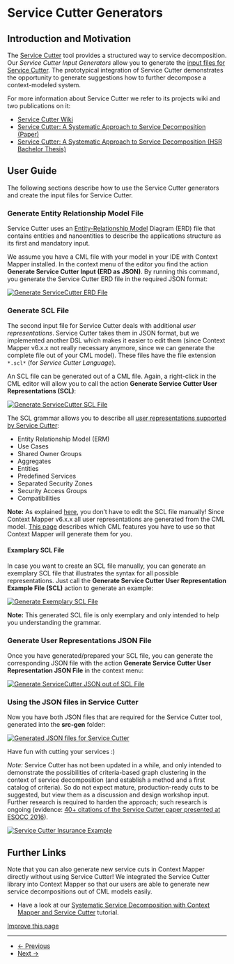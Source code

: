 
# Service Cutter Generators

## Introduction and Motivation

The [Service Cutter](http://servicecutter.github.io/) tool provides a structured way to service decomposition. Our *Service Cutter Input Generators* allow you to generate the [input files for Service Cutter](https://github.com/ServiceCutter/ServiceCutter/wiki/User-Representations). The prototypical integration of Service Cutter demonstrates the opportunity to generate suggestions how to further decompose a context-modeled system.

For more information about Service Cutter we refer to its projects wiki and two publications on it:

* [Service Cutter Wiki](https://github.com/ServiceCutter/ServiceCutter/wiki)
* [Service Cutter: A Systematic Approach to Service Decomposition (Paper)](https://link.springer.com/chapter/10.1007/978-3-319-44482-6_12)
* [Service Cutter: A Systematic Approach to Service Decomposition (HSR Bachelor Thesis)](https://eprints.ost.ch/476/)

## User Guide

The following sections describe how to use the Service Cutter generators and create the input files for Service Cutter.

### Generate Entity Relationship Model File

Service Cutter uses an [Entity-Relationship Model](https://github.com/ServiceCutter/ServiceCutter/wiki/ERM) Diagram (ERD) file that contains entities and nanoentities to describe the applications structure as its first and mandatory input.

We assume you have a CML file with your model in your IDE with Context Mapper installed. In the context menu of the editor you find the action **Generate Service Cutter Input (ERD as JSON)**. By running this command, you generate the Service Cutter ERD file in the required JSON format:

[![Generate ServiceCutter ERD File](/img/service-cutter-input-generation-1.png)](/img/service-cutter-input-generation-1.png)

### Generate SCL File

The second input file for Service Cutter deals with additional *user representations*. Service Cutter takes them in JSON format, but we implemented another DSL which makes it easier to edit them (since Context Mapper v6.x.x not really necessary anymore, since we can generate the complete file out of your CML model). These files have the file extension `*.scl*` (for *Service Cutter Language*).

An SCL file can be generated out of a CML file. Again, a right-click in the CML editor will allow you to call the action **Generate Service Cutter User Representations (SCL)**:

[![Generate ServiceCutter SCL File](/img/service-cutter-input-generation-2.png)](/img/service-cutter-input-generation-2.png)

The SCL grammar allows you to describe all [user representations supported by Service Cutter](https://github.com/ServiceCutter/ServiceCutter/wiki/User-Representations):

* Entity Relationship Model (ERM)
* Use Cases
* Shared Owner Groups
* Aggregates
* Entities
* Predefined Services
* Separated Security Zones
* Security Access Groups
* Compatibilities

**Note:** As explained [here](/docs/service-cutter-context-map-suggestions/#input-and-preconditions), you don’t have to edit the SCL file manually! Since Context Mapper v6.x.x all user representations are generated from the CML model. [This page](/docs/service-cutter-context-map-suggestions/#input-and-preconditions) describes which CML features you have to use so that Context Mapper will generate them for you.

#### Examplary SCL File

In case you want to create an SCL file manually, you can generate an exemplary SCL file that illustrates the syntax for all possible representations. Just call the **Generate Service Cutter User Representation Example File (SCL)** action to generate an example:

[![Generate Exemplary SCL File](/img/service-cutter-input-generation-2-2.png)](/img/service-cutter-input-generation-2-2.png)

**Note:** This generated SCL file is only exemplary and only intended to help you understanding the grammar.

### Generate User Representations JSON File

Once you have generated/prepared your SCL file, you can generate the corresponding JSON file with the action **Generate Service Cutter User Representation JSON File** in the context menu:

[![Generate ServiceCutter JSON out of SCL File](/img/service-cutter-input-generation-3.png)](/img/service-cutter-input-generation-3.png)

### Using the JSON files in Service Cutter

Now you have both JSON files that are required for the Service Cutter tool, generated into the **src-gen** folder:

[![Generated JSON files for Service Cutter](/img/service-cutter-input-generation-4.png)](/img/service-cutter-input-generation-4.png)

Have fun with cutting your services :)

*Note:* Service Cutter has not been updated in a while, and only intended to demonstrate the possibilities of criteria-based graph clustering in the context of service decomposition (and establish a method and a first catalog of criteria). So do not expect mature, production-ready cuts to be suggested, but view them as a discussion and design workshop input. Further research is required to harden the approach; such research is ongoing (evidence: [40+ citations of the Service Cutter paper presented at ESOCC 2016](https://www.researchgate.net/publication/307873263_Service_Cutter_A_Systematic_Approach_to_Service_Decomposition)).

[![Service Cutter Insurance Example](/img/service-cutter-insurance-example.png)](/img/service-cutter-insurance-example.png)

## Further Links

Note that you can also generate new service cuts in Context Mapper directly without using Service Cutter! We integrated the Service Cutter library into Context Mapper so that our users are able to generate new service decompositions out of CML models easily.

* Have a look at our [Systematic Service Decomposition with Context Mapper and Service Cutter](/docs/systematic-service-decomposition/) tutorial.

[Improve this page](https://github.com/ContextMapper/contextmapper.github.io/blob/master/_docs/generators/service-cutter.md)

---

* [← Previous](/docs/mdsl/)
* [Next →](/docs/generic-freemarker-generator/)

